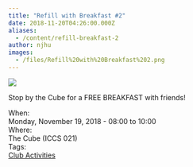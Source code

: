 ```yaml
---
title: "Refill with Breakfast #2"
date: 2018-11-20T04:26:00.000Z
aliases:
  - /content/refill-breakfast-2
author: njhu
images:
  - /files/Refill%20with%20Breakfast%202.png
---
```


<div class="field field-name-body field-type-text-with-summary field-label-hidden"><div class="field-items"><div class="field-item even"><p><img src="https://ubccsss.org/files/Refill%20with%20Breakfast%202.png" style="max-width: 100%"></p>

<p>Stop by the Cube for a FREE BREAKFAST with friends!</p>
</div></div></div><div class="field field-name-field-dates field-type-datetime field-label-above"><div class="field-label">When:&#xA0;</div><div class="field-items"><div class="field-item even"><span class="date-display-single">Monday, November 19, 2018 - <span class="date-display-range"><span class="date-display-start">08:00</span> to <span class="date-display-end">10:00</span></span></span></div></div></div><div class="field field-name-field-location field-type-text field-label-above"><div class="field-label">Where:&#xA0;</div><div class="field-items"><div class="field-item even">The Cube (ICCS 021)</div></div></div>    <footer>
    <div class="field field-name-field-tags field-type-taxonomy-term-reference field-label-above"><div class="field-label">Tags:&#xA0;</div><div class="field-items"><div class="field-item even"><a href="/club">Club Activities</a></div></div></div>      </footer>
